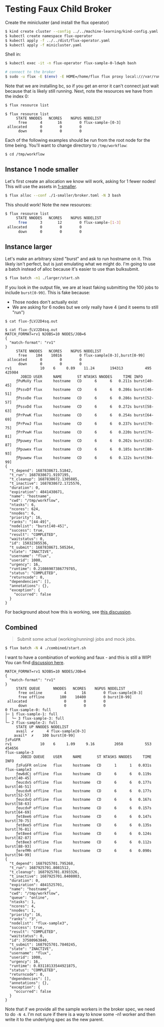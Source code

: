 # Testing Faux Child Broker

Create the minicluster (and install the flux operator)

```bash
$ kind create cluster --config ../../machine-learning/kind-config.yaml
$ kubectl create namespace flux-operator
$ kubectl apply -f ../../dist/flux-operator.yaml
$ kubectl apply -f minicluster.yaml
```

Shell in:

```bash
$ kubectl exec -it -n flux-operator flux-sample-0-ldwph bash

# connect to the broker
$ sudo -u flux -E $(env) -E HOME=/home/flux flux proxy local:///var/run/flux/local bash
```

Note that we are installing bc, so if you get an error it can't connect just wait because
that is likely still running. Next, note the resources we have from the index 0:

```bash
$ flux resource list
```
```
$ flux resource list
     STATE NNODES   NCORES    NGPUS NODELIST
      free      4       16        0 flux-sample-[0-3]
 allocated      0        0        0 
      down      0        0        0 
```

Each of the following examples should be run from the root node for the time being.
You'll want to change directory to `/tmp/workflow`:

```bash
$ cd /tmp/workflow
```

## Instance 1 node smaller

Let's first create an allocation we know will work, asking for 1 fewer nodes! This will
use the assets in [1-smaller](1-smaller).


```bash
$ flux alloc --conf ./1-smaller/broker.toml -N 3 bash
```

This should work! Note the new resources:

```bash
$ flux resource list
     STATE NNODES   NCORES    NGPUS NODELIST
      free      3       12        0 flux-sample-[1-3]
 allocated      0        0        0 
      down      0        0        0 
```

## Instance larger

Let's make an arbitrary sized "burst" and ask to run hostname on it. This likely isn't perfect,
but is just emulating what we might do. I'm going to use a batch instead of alloc because
it's easier to use than bulksubmit.

```bash
$ flux batch -n1 ./larger/start.sh 
```

If you look in the output file, we are at least faking submitting the 100 jobs to include `burst[0-99]`. This is fake because:

- Those nodes don't actually exist
- We are asking for 6 nodes but we only really have 4 (and it seems to still "run")

```bash
$ cat flux-ƒLVJ2D4sq.out 
```
```console
$ cat flux-ƒLVJ2D4sq.out 
MATCH_FORMAT=rv1 NJOBS=10 NODES/JOB=6
{
  "match-format": "rv1"
}
     STATE NNODES   NCORES    NGPUS NODELIST
      free    104    10816        0 flux-sample[0-3],burst[0-99]
 allocated      0        0        0 
      down      0        0        0 
rv1             10    6     0.89    11.24       194313          495       425984
       JOBID USER     NAME       ST NTASKS NNODES     TIME INFO
     ƒPuMuVy flux     hostname   CD      6      6   0.211s burst[40-45]
     ƒPssvDf flux     hostname   CD      6      6   0.286s burst[46-51]
     ƒPssvDe flux     hostname   CD      6      6   0.286s burst[52-57]
     ƒPssvDd flux     hostname   CD      6      6   0.272s burst[58-63]
     ƒPrPvwK flux     hostname   CD      6      6   0.254s burst[64-69]
     ƒPrPvwJ flux     hostname   CD      6      6   0.237s burst[70-75]
     ƒPrPvwH flux     hostname   CD      6      6   0.220s burst[76-81]
     ƒPpuwey flux     hostname   CD      6      6   0.202s burst[82-87]
     ƒPpuwex flux     hostname   CD      6      6   0.185s burst[88-93]
     ƒPpuwew flux     hostname   CD      6      6   0.122s burst[94-99]
{
  "t_depend": 1687838671.51842,
  "t_run": 1687838671.9197195,
  "t_cleanup": 1687838672.1305885,
  "t_inactive": 1687838672.1725576,
  "duration": 0,
  "expiration": 4841438671,
  "name": "hostname",
  "cwd": "/tmp/workflow",
  "ntasks": 6,
  "ncores": 624,
  "nnodes": 6,
  "priority": 16,
  "ranks": "[44-49]",
  "nodelist": "burst[40-45]",
  "success": true,
  "result": "COMPLETED",
  "waitstatus": 0,
  "id": 15032385536,
  "t_submit": 1687838671.505264,
  "state": "INACTIVE",
  "username": "flux",
  "userid": 1000,
  "urgency": 16,
  "runtime": 0.21086907386779785,
  "status": "COMPLETED",
  "returncode": 0,
  "dependencies": [],
  "annotations": {},
  "exception": {
    "occurred": false
  }
}
```

For background about how this is working, see [this discussion](https://github.com/flux-framework/flux-sched/issues/1009#issuecomment-1610039068).

## Combined 

> Submit some actual (working/running) jobs and mock jobs.

```bash
$ flux batch -N 4 ./combined/start.sh 
```

I want to have a combination of working and faux - and this is still a WIP!
You can find [discussion here](https://github.com/flux-framework/flux-core/issues/5295).

```console
MATCH_FORMAT=rv1 NJOBS=10 NODES/JOB=6
{
  "match-format": "rv1"
}
     STATE QUEUE      NNODES   NCORES    NGPUS NODELIST
      free online          4       16        0 flux-sample[0-3]
      free offline       100    10400        0 burst[0-99]
 allocated                 0        0        0 
      down                 0        0        0 
0 flux-sample-0: full
├─ 1 flux-sample-1: full
│  └─ 3 flux-sample-3: full
└─ 2 flux-sample-2: full
     STATE UP NNODES NODELIST
     avail  ✔      4 flux-sample[0-3]
    avail*  ✗    100 burst[0-99]
ƒzFuGFR
rv1             10    6     1.09     9.16         2058          553       454656
flux-sample-3
       JOBID QUEUE    USER     NAME       ST NTASKS NNODES     TIME INFO
     ƒzFuGFR online   flux     hostname   CD      1      1   0.031s flux-sample3
     ƒew6dCj offline  flux     hostname   CD      6      6   0.119s burst[40-45]
     ƒeucdvS offline  flux     hostname   CD      6      6   0.177s burst[46-51]
     ƒeucdvR offline  flux     hostname   CD      6      6   0.177s burst[52-57]
     ƒeucdvQ offline  flux     hostname   CD      6      6   0.167s burst[58-63]
     ƒeucdvP offline  flux     hostname   CD      6      6   0.157s burst[64-69]
     ƒet8ee6 offline  flux     hostname   CD      6      6   0.147s burst[70-75]
     ƒet8ee5 offline  flux     hostname   CD      6      6   0.135s burst[76-81]
     ƒet8ee4 offline  flux     hostname   CD      6      6   0.124s burst[82-87]
     ƒet8ee3 offline  flux     hostname   CD      6      6   0.112s burst[88-93]
     ƒerefMh offline  flux     hostname   CD      6      6   0.090s burst[94-99]
{
  "t_depend": 1687925701.795268,
  "t_run": 1687925701.8081512,
  "t_cleanup": 1687925701.8393326,
  "t_inactive": 1687925701.8408003,
  "duration": 0,
  "expiration": 4841525701,
  "name": "hostname",
  "cwd": "/tmp/workflow",
  "queue": "online",
  "ntasks": 1,
  "ncores": 4,
  "nnodes": 1,
  "priority": 16,
  "ranks": "3",
  "nodelist": "flux-sample3",
  "success": true,
  "result": "COMPLETED",
  "waitstatus": 0,
  "id": 37580963840,
  "t_submit": 1687925701.7840245,
  "state": "INACTIVE",
  "username": "flux",
  "userid": 1000,
  "urgency": 16,
  "runtime": 0.03118133544921875,
  "status": "COMPLETED",
  "returncode": 0,
  "dependencies": [],
  "annotations": {},
  "exception": {
    "occurred": false
  }
}
```

Note that if we provide all the sample workers in the broker spec, we need
to do `-N 4`. I'm not sure if there is a way to know some -n1 worker and then write
it to the underlying spec as the new parent.